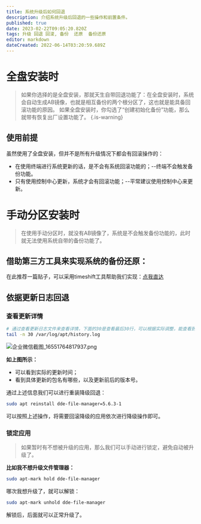 ```yaml
---
title: 系统升级后如何回退
description: 介绍系统升级后回退的一些操作和前置条件。
published: true
date: 2023-02-22T09:05:20.820Z
tags: 升级 回退 回滚, 备份  还原  备份还原
editor: markdown
dateCreated: 2022-06-14T03:20:59.689Z
---
```


# 全盘安装时
> 如果你选择的是全盘安装，那就天生自带回退功能了：在全盘安装时，系统会自动生成AB镜像，也就是相互备份的两个根分区了，这也就是能具备回滚功能的原因。
如果全盘安装时，你勾选了“创建初始化备份”功能，那么就带有恢复出厂设置功能了。
{.is-warning}
## 使用前提
虽然使用了全盘安装，但并不是所有升级情况下都会有回滚操作的：
- 在使用终端进行系统更新的话，是不会有系统回滚功能的；--终端不会触发备份功能。
- 只有使用控制中心更新，系统才会有回滚功能；--平常建议使用控制中心来更新。

# 手动分区安装时
> 在使用手动分区时，就没有AB镜像了，系统是不会触发备份功能的，此时就无法使用系统自带的备份功能了。

## 借助第三方工具来实现系统的备份还原：
在此推荐一篇贴子，可以采用timeshift工具帮助我们实现：[点我直达](https://bbs.deepin.org/post/203799)
## 依据更新日志回退

### 查看更新详情
```bash
# 通过查看更新日志文件来查看详情，下面的30是查看最后30行，可以根据实际调整，能查看到上一次所有更新信息即可。
tail -n 30 /var/log/apt/history.log  
```

![企业微信截图_16551764817937.png](/图片存储/企业微信截图_16551764817937.png)

**如上图所示：**
- 可以看到实际的更新时间；
- 看到具体更新的包名有哪些，以及更新前后的版本号。

通过上述信息我们可以进行重装降级回退：
```bash
sudo apt reinstall dde-file-manager=5.6.3-1
```

可以按照上述操作，将需要回滚降级的应用依次进行降级操作即可。

### 锁定应用
> 如果暂时有不想被升级的应用，那么我们可以手动进行锁定，避免自动被升级了。

**比如我不想升级文件管理器：**
```bash
sudo apt-mark hold dde-file-manager
```

哪次我想升级了，就可以解锁：
```bash
sudo apt-mark unhold dde-file-manager
```
解锁后，后面就可以正常升级了。